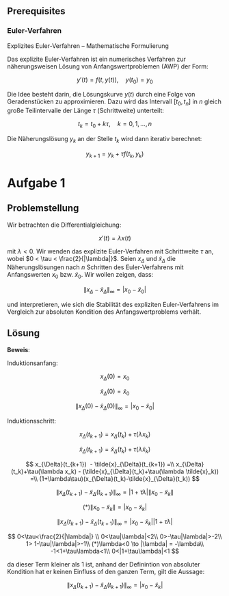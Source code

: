 ## Prerequisites

### Euler-Verfahren

Explizites Euler-Verfahren – Mathematische Formulierung

Das explizite Euler-Verfahren ist ein numerisches Verfahren zur 
näherungsweisen Lösung von Anfangswertproblemen (AWP) der Form:

$$
y'(t) = f(t, y(t)), \quad y(t_0) = y_0
$$

Die Idee besteht darin, die Lösungskurve $y(t)$ durch eine Folge von 
Geradenstücken zu approximieren. Dazu wird das Intervall $[t_0,t_n]$
in $n$ gleich große Teilintervalle der Länge $\tau$ (Schrittweite) 
unterteilt:

$$
t_k = t_0 + k\tau, \quad k = 0, 1, ..., n
$$

Die Näherungslösung $y_k$ an der Stelle $t_k$ wird dann iterativ berechnet:

$$
y_{k+1} = y_k + \tau f(t_k, y_k)
$$


# Aufgabe 1

## Problemstellung

Wir betrachten die Differentialgleichung:

$$
x'(t) = λx(t)
$$

mit $\lambda < 0$. Wir wenden das explizite Euler-Verfahren mit 
Schrittweite $\tau$ an, wobei $0 < \tau < \frac{2}{|\lambda|}$. 
Seien $x_\Delta$ und $\tilde{x}_{\Delta}$ die Näherungslösungen nach 
$n$ Schritten des Euler-Verfahrens mit Anfangswerten $x_0$ bzw. 
$\tilde{x}_{0}$. Wir wollen zeigen, dass:

$$
\|x_\Delta - \tilde{x}_{\Delta}\|_\infty = |x_0 - \tilde{x}_{0}|
$$

und interpretieren, wie sich die Stabilität des expliziten Euler-Verfahrens 
im Vergleich zur absoluten Kondition des Anfangswertproblems verhält.

## Lösung

**Beweis**:

Induktionsanfang:

$$
x_{\Delta}(0) = x_0
$$

$$
\tilde{x}_{\Delta}(0) = \tilde{x}_0
$$

$$
\|x_{\Delta}(0)-\tilde{x}_{\Delta}(0)\|_\infty = |x_0 - \tilde{x}_0|
$$

Induktionsschritt:

$$
x_{\Delta}(t_{k+1}) = x_{\Delta}(t_k)+\tau(\lambda x_k)
$$

$$
\tilde{x}_{\Delta}(t_{k+1}) = \tilde{x}_{\Delta}(t_k)+\tau(\lambda\tilde{x}_k)
$$

$$
x_{\Delta}(t_{k+1})  - \tilde{x}_{\Delta}(t_{k+1}) =\\
x_{\Delta}(t_k)+\tau(\lambda x_k) - (\tilde{x}_{\Delta}(t_k)+\tau(\lambda
\tilde{x}_k))
=\\ (1+\lambda\tau)(x_{\Delta}(t_k)-\tilde{x}_{\Delta}(t_k))
$$

$$
\|x_{\Delta}(t_{k+1}) - \tilde{x}_{\Delta}(t_{k+1})\|_\infty =
|1+\tau\lambda|\|x_0 - \tilde{x}_k\|
$$

$$
(*) 
\|x_0 - \tilde{x}_k\| = |x_0 - \tilde{x}_k|
$$

$$
\|x_{\Delta}(t_{k+1}) - \tilde{x}_{\Delta}(t_{k+1})\|_\infty =
|x_0 - \tilde{x}_k||1+ \tau\lambda|
$$

$$
0<\tau<\frac{2}{|\lambda|} \\
0<\tau|\lambda|<2\\
0>-\tau|\lambda|>-2\\
1> 1-\tau|\lambda|>-1\\
(*)\lambda<0 \to |\lambda| = -\lambda\\
-1<1+\tau\lambda<1\\
0<|1+\tau\lambda|<1
$$

da dieser Term kleiner als 1 ist, anhand der Definintion von absoluter
Kondition hat er keinen Einfluss of den ganzen Term, gilt die Aussage:

$$
\|x_{\Delta}(t_{k+1}) - \tilde{x}_{\Delta}(t_{k+1})\|_\infty =
|x_0 - \tilde{x}_k|
$$
